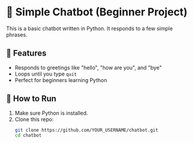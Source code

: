 # 🧠 Simple Chatbot (Beginner Project)

This is a basic chatbot written in Python. It responds to a few simple phrases.

## 💬 Features

- Responds to greetings like "hello", "how are you", and "bye"
- Loops until you type `quit`
- Perfect for beginners learning Python

## 🚀 How to Run

1. Make sure Python is installed.
2. Clone this repo:
   ```bash
   git clone https://github.com/YOUR_USERNAME/chatbot.git
   cd chatbot
